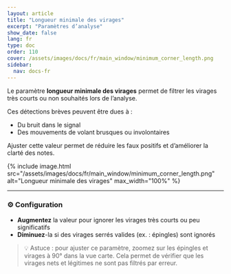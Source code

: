 ```yaml
---
layout: article
title: "Longueur minimale des virages"
excerpt: "Paramètres d’analyse"
show_date: false
lang: fr
type: doc
order: 110
cover: /assets/images/docs/fr/main_window/minimum_corner_length.png
sidebar:
  nav: docs-fr
---
```


Le paramètre **longueur minimale des virages** permet de filtrer les virages très courts ou non souhaités lors de l’analyse.

Ces détections brèves peuvent être dues à :

- Du bruit dans le signal
- Des mouvements de volant brusques ou involontaires

Ajuster cette valeur permet de réduire les faux positifs et d’améliorer la clarté des notes.

{% include image.html
   src="/assets/images/docs/fr/main_window/minimum_corner_length.png"
   alt="Longueur minimale des virages"
   max_width="100%" %}

---

### ⚙️ Configuration

- **Augmentez** la valeur pour ignorer les virages très courts ou peu significatifs  
- **Diminuez**-la si des virages serrés valides (ex. : épingles) sont ignorés

> 💡 Astuce : pour ajuster ce paramètre, zoomez sur les épingles et virages à 90° dans la vue carte. Cela permet de vérifier que les virages nets et légitimes ne sont pas filtrés par erreur.
